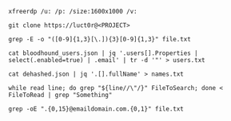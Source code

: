 `xfreerdp /u: /p: /size:1600x1000 /v:`

`git clone https://luct0r@<PROJECT>`

`grep -E -o "([0-9]{1,3}[\.]){3}[0-9]{1,3}" file.txt`

`cat bloodhound_users.json | jq '.users[].Properties | select(.enabled=true) | .email' | tr -d '"' > users.txt`

`cat dehashed.json | jq '.[].fullName' > names.txt`

`while read line; do grep "${line//\"/}" FileToSearch; done < FileToRead | grep "Something"`

`grep -oE ".{0,15}@emaildomain.com.{0,1}" file.txt`

